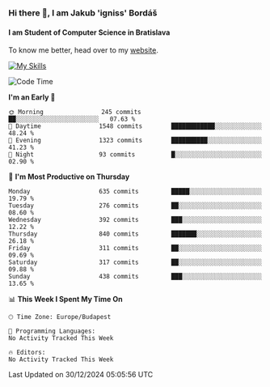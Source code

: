 ### Hi there 👋, I am Jakub 'igniss' Bordáš

#### I am Student of Computer Science in Bratislava
To know me better, head over to my [website](https://bordas.sk).

[![My Skills](https://skillicons.dev/icons?i=js,html,css,figma,svelte,java,kotlin,python,postgresql,typescript,nest,nodejs)](https://bordas.sk)


<!--START_SECTION:waka-->
![Code Time](http://img.shields.io/badge/Code%20Time-1%2C613%20hrs%2026%20mins-blue)

**I'm an Early 🐤** 

```text
🌞 Morning                245 commits         ██░░░░░░░░░░░░░░░░░░░░░░░   07.63 % 
🌆 Daytime                1548 commits        ████████████░░░░░░░░░░░░░   48.24 % 
🌃 Evening                1323 commits        ██████████░░░░░░░░░░░░░░░   41.23 % 
🌙 Night                  93 commits          █░░░░░░░░░░░░░░░░░░░░░░░░   02.90 % 
```
📅 **I'm Most Productive on Thursday** 

```text
Monday                   635 commits         █████░░░░░░░░░░░░░░░░░░░░   19.79 % 
Tuesday                  276 commits         ██░░░░░░░░░░░░░░░░░░░░░░░   08.60 % 
Wednesday                392 commits         ███░░░░░░░░░░░░░░░░░░░░░░   12.22 % 
Thursday                 840 commits         ███████░░░░░░░░░░░░░░░░░░   26.18 % 
Friday                   311 commits         ██░░░░░░░░░░░░░░░░░░░░░░░   09.69 % 
Saturday                 317 commits         ██░░░░░░░░░░░░░░░░░░░░░░░   09.88 % 
Sunday                   438 commits         ███░░░░░░░░░░░░░░░░░░░░░░   13.65 % 
```


📊 **This Week I Spent My Time On** 

```text
🕑︎ Time Zone: Europe/Budapest

💬 Programming Languages: 
No Activity Tracked This Week

🔥 Editors: 
No Activity Tracked This Week
```


 Last Updated on 30/12/2024 05:05:56 UTC
<!--END_SECTION:waka-->
